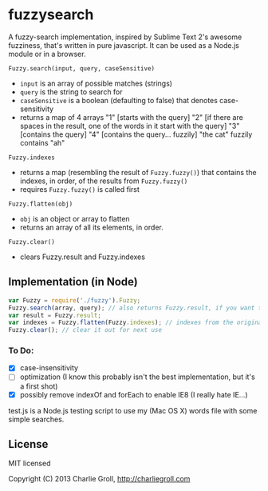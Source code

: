 # fuzzysearch

A fuzzy-search implementation, inspired by Sublime Text 2's awesome fuzziness, that's written in pure javascript. It can be used as a Node.js module or in a browser.

```Fuzzy.search(input, query, caseSensitive)```
- ```input``` is an array of possible matches (strings)
- ```query``` is the string to search for
- ```caseSensitive``` is a boolean (defaulting to false) that denotes case-sensitivity
- returns a map of 4 arrays
  "1" [starts with the query]
  "2" [if there are spaces in the result, one of the words in it start with the query]
  "3" [contains the query]
  "4" [contains the query... fuzzily] "the cat" fuzzily contains "ah"

```Fuzzy.indexes ```
- returns a map (resembling the result of ```Fuzzy.fuzzy()```) that contains the indexes, in order, of the results from ```Fuzzy.fuzzy()```
- requires ```Fuzzy.fuzzy()``` is called first

```Fuzzy.flatten(obj) ```
- ```obj``` is an object or array to flatten
- returns an array of all its elements, in order.

```Fuzzy.clear() ```
- clears Fuzzy.result and Fuzzy.indexes

## Implementation (in Node)

```javascript
var Fuzzy = require('./fuzzy').Fuzzy;
Fuzzy.search(array, query); // also returns Fuzzy.result, if you want to store it inline
var result = Fuzzy.result;
var indexes = Fuzzy.flatten(Fuzzy.indexes); // indexes from the original array
Fuzzy.clear(); // clear it out for next use
```


### To Do:

- [x] case-insensitivity
- [ ] optimization (I know this probably isn't the best implementation, but it's a first shot)
- [x] possibly remove indexOf and forEach to enable IE8 (I really hate IE...)

test.js is a Node.js testing script to use my (Mac OS X) words file with some simple searches.



## License 

MIT licensed

Copyright (C) 2013 Charlie Groll, http://charliegroll.com
